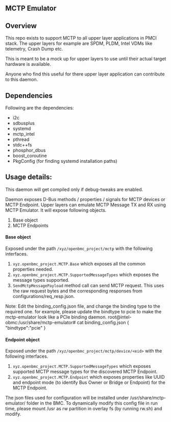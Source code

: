 ## MCTP Emulator

## Overview
This repo exists to support MCTP to all upper layer applications in PMCI stack.
The upper layers for example are SPDM, PLDM, Intel VDMs like telemetry,
Crash Dump etc.

This is meant to be a mock up for upper layers to use until their
actual target hardware is available.

Anyone who find this useful for there upper layer application can
contribute to this daemon.

## Dependencies
Following are the dependencies:
- i2c
- sdbusplus
- systemd
- mctp_intel
- pthread
- stdc++fs
- phosphor_dbus
- boost_coroutine
- PkgConfig (for finding systemd installation paths)

## Usage details:
This daemon will get compiled only if debug-tweaks are enabled.

Daemon exposes D-Bus methods / properties / signals for MCTP devices or MCTP
Endpoint. Upper layers can emulate MCTP Message TX and RX using MCTP Emulator.
It will expose following objects.
1. Base object
2. MCTP Endpoints

#### Base object
Exposed under the path `/xyz/openbmc_project/mctp` with the following
interfaces.
1. `xyz.openbmc_project.MCTP.Base` which exposes all the common properties
needed.
2. `xyz.openbmc_project.MCTP.SupportedMessageTypes` which exposes the message
types supported.
3. `SendMctpMessagePayload` method call can send MCTP request. This uses the
raw request bytes and the corresponding responses from
configurations/req_resp.json.

Note: Edit the binding_config.json file, and change the binding type to the required one.
for example, please update the bindtype to pcie to make the mctp-emulator look like a PCIe
binding daemon.
root@intel-obmc:/usr/share/mctp-emulator# cat binding_config.json
{
    "bindtype":"pcie"
}

#### Endpoint object
Exposed under the path `/xyz/openbmc_project/mctp/device/<eid>` with the
following interfaces.
1. `xyz.openbmc_project.MCTP.SupportedMessageTypes` which exposes supported MCTP
message types for the discovered MCTP Endpoint.
2. `xyz.openbmc_project.MCTP.Endpoint` which exposes properties like UUID and
endpoint mode (to identify Bus Owner or Bridge or Endpoint) for the MCTP
Endpoint.

The json files used for configuration will be installed under
/usr/share/mctp-emulator/ folder in the BMC. To dynamically modify this config
file in run time, please mount /usr as rw partition in overlay fs
(by running rw.sh) and modify.
